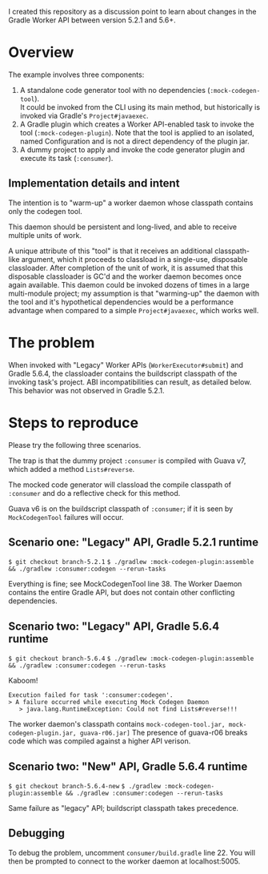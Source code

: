 I created this repository as a discussion point to learn about changes in the Gradle Worker API between version 5.2.1 and 5.6+.

# Overview
The example involves three components:
1. A standalone code generator tool with no dependencies (`:mock-codegen-tool`).  
It could be invoked from the CLI using its main method, but historically is invoked via Gradle's `Project#javaexec`.
2. A Gradle plugin which creates a Worker API-enabled task to invoke the tool (`:mock-codegen-plugin`).
Note that the tool is applied to an isolated, named Configuration and is not a direct dependency of the plugin jar.
3. A dummy project to apply and invoke the code generator plugin and execute its task (`:consumer`).

## Implementation details and intent
The intention is to "warm-up" a worker daemon whose classpath contains only the codegen tool.

This daemon should be persistent and long-lived, and able to receive multiple units of work.

A unique attribute of this "tool" is that it receives an additional classpath-like argument, which it proceeds
to classload in a single-use, disposable classloader.  After completion of the unit of work, it is assumed that this
disposable classloader is GC'd and the worker daemon becomes once again available.  This daemon could be invoked dozens 
of times in a large multi-module project; my assumption is that "warming-up" the daemon with the tool and it's hypothetical
dependencies would be a performance advantage when compared to a simple `Project#javaexec`, which works well.

# The problem
When invoked with "Legacy" Worker APIs (`WorkerExecutor#submit`) and Gradle 5.6.4, the classloader contains the 
buildscript classpath of the invoking task's project.  ABI incompatibilities can result, as detailed below.  This 
behavior was not observed in Gradle 5.2.1.

# Steps to reproduce
Please try the following three scenarios.

The trap is that the dummy project `:consumer` is compiled with Guava v7, which added a method `Lists#reverse`.

The mocked code generator will classload the compile classpath of `:consumer` and do a reflective check for this method.

Guava v6 is on the buildscript classpath of `:consumer`; if it is seen by `MockCodegenTool` failures will occur.

## Scenario one: "Legacy" API, Gradle 5.2.1 runtime
`$ git checkout branch-5.2.1`
`$ ./gradlew :mock-codegen-plugin:assemble && ./gradlew :consumer:codegen --rerun-tasks`

Everything is fine; see MockCodegenTool line 38.
The Worker Daemon contains the entire Gradle API, but does not contain other conflicting dependencies.

## Scenario two: "Legacy" API, Gradle 5.6.4 runtime
`$ git checkout branch-5.6.4`
`$ ./gradlew :mock-codegen-plugin:assemble && ./gradlew :consumer:codegen --rerun-tasks`

Kaboom!

```
Execution failed for task ':consumer:codegen'.
> A failure occurred while executing Mock Codegen Daemon
   > java.lang.RuntimeException: Could not find Lists#reverse!!!
```

The worker daemon's classpath contains `mock-codegen-tool.jar, mock-codegen-plugin.jar, guava-r06.jar]`
The presence of guava-r06 breaks code which was compiled against a higher API verison.

## Scenario two: "New" API, Gradle 5.6.4 runtime
`$ git checkout branch-5.6.4-new`
`$ ./gradlew :mock-codegen-plugin:assemble && ./gradlew :consumer:codegen --rerun-tasks`

Same failure as "legacy" API; buildscript classpath takes precedence.

## Debugging
To debug the problem, uncomment `consumer/build.gradle` line 22.  You will then be prompted to connect to the worker 
daemon at localhost:5005.